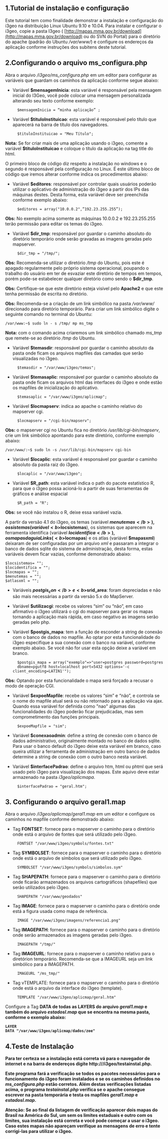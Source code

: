 ## 1.Tutorial de instalação e configuração

Este tutorial tem como finalidade demonstrar a instalação e configuração do i3geo na distribuição Linux Ubuntu 9.10 e 10.04. Para instalar e configurar o i3geo, copie a pasta I3geo ( [http://mapas.mma.gov.br/download](http://mapas.mma.gov.br/download) ou do SVN do Portal) para o diretório do apache (padrão do Ubuntu <i>/var/www/</i>) e configure os endereços da aplicação conforme instruções dos subitens deste tutorial.

## 2.Configurando o arquivo ms_configura.php

Abra o arquivo <i>/i3geo/ms_configura.php</i> em um editor para configurar as variáveis que guardam os caminhos da aplicação conforme segue abaixo:

* Variável <b>$mensagemInicia</b>: esta variável é responsável pela mensagem inicial do I3Geo, você pode colocar uma mensagem personalizada alterando seu texto conforme exemplo:

        $mensagemInicia = “minha aplicação” ;

* Variável <b>$tituloInstituicao</b>: esta variável é responsável pelo título que aparecerá na barra de título dos navegadores.

        $tituloInstituicao = "Meu Título";
    
<b>Nota:</b> Se for criar mais de uma aplicação usando o i3geo, comente a variável <b>$tituloInstituicao</b> e coloque o título da aplicação na tag title do html.
    
O primeiro bloco de código diz respeito a instalação no windows e o segundo é responsável pela configuração no Linux. É este último bloco de código que iremos alterar conforme indica os procedimentos abaixo:

* Variável <b>$editores</b>: responsável por controlar quais usuários poderão utilizar o aplicativo de administração do i3geo a partir dos IPs das máquinas destes. Desta forma, esta variável deve ser preenchida conforme exemplo abaixo:

        $editores = array("10.0.0.2",”192.23.255.255”);

<b>Obs:</b> No exemplo acima somente as máquinas 10.0.0.2 e 192.23.255.255 terão permissão para editar os temas do i3geo.

* Variável <b>$dir_tmp</b>: responsável por guardar o caminho absoluto do diretório temporário onde serão gravadas as imagens geradas pelo mapserver.

        $dir_tmp = "/tmp/";

<b>Obs:</b> Recomenda-se utilizar o diretório <i>/tmp</i> do Ubuntu, pois este é apagado regularmente pelo próprio sistema operacional, poupando o trabalho do usuário em ter de esvaziar este diretório de tempos em tempos, porém pode-se estabelecer qualquer diretório como sendo o <b>$dir_tmp</b>.

<b>Obs:</b> Certifique-se que este diretório esteja visível pelo <b>Apache2</b> e que este tenha permissão de escrita no diretório.

<b>Obs:</b> Recomenda-se a criação de um link simbólico na pasta <i>/var/www/</i> direcionado para diretório temporário. Para criar um link simbólico digite o seguinte comando no terminal do Ubuntu:

    /var/www:~$ sudo ln - s /tmp/ mp ms_tmp

<b>Nota:</b> com o comando acima criaremos um link simbólico chamado <i>ms_tmp</i> que remete-se ao diretório <i>/tmp</i> do Ubuntu.

* Variável <b>$temasdir</b>: responsável por guardar o caminho absoluto da pasta onde ficam os arquivos mapfiles das camadas que serão visualizadas no i3geo.

        $temasdir = "/var/www/i3geo/temas";

* Variável <b>$temasaplic</b>: responsável por guardar o caminho absoluto da pasta onde ficam os arquivos html das interfaces do i3geo e onde estão os mapfiles de inicialização do aplicativo.
    
        $temasaplic = "/var/www/i3geo/aplicmap";
    
* Variável <b>$locmapserv</b>: indica ao apache o caminho relativo do mapserver cgi.

        $locmapserv = "/cgi-bin/mapserv";

<b>Obs:</b> o mapserver cgi no Ubuntu fica no diretório <i>/usr/lib/cgi-bin/mapserv</i>, crie um link simbólico apontando para este diretório, conforme exemplo abaixo: 

    /var/www/:~$ sudo ln -s /usr/lib/cgi-bin/mapserv cgi-bin

* Variável <b>$locaplic</b>: esta variável é responsável por guardar o caminho absoluto da pasta raiz do i3geo.

        $locaplic = "/var/www/i3geo";

* Variável <b>$R_path</b>: esta variável indica o path do pacote estatístico R, para que o i3geo possa acioná-lo a partir de suas ferramentas de gráficos e análise espacial

        $R_path = "R";

<b>Obs:</b> se você não instalou o R, deixe essa variável vazia.

A partir da versão 4.1 do i3geo, os temas (variável <b>$menutemas</b>), os sistemas (variável <b>$locsistemas</b>), os sistemas que aparecem na ferramenta identifica (variável <b>$locidentifica</b>), os mapas da guia Links (<b>$locmapas</b>) e os atlas (variável <b>$mapasxml</b>) deixaram de ser configuradas por um arquivo <i>xml</i> e passaram a integrar o banco de dados sqlite do sistema de administração, desta forma, estas variáveis devem ficar vazias, conforme demonstrado abaixo:

    $locsistemas= "";
    $locidentifica = "";
    $locmapas = "";
    $menutemas = "";
    $atlasxml = "";

* Variáveis <b>$postgis_con</b> e <b>$srid_area</b>: foram depreciadas e não são mais necessárias a partir da versão 5.x do MapServer.

* Variável <b>$utilizacgi</b>: recebe os valores “sim” ou “não”, em caso afirmativo o i3geo utilizará o cgi do mapserver para gerar os mapas tornando a aplicação mais rápida, em caso negativo as imagens serão geradas pelo php.

* Variável <b>$postgis_mapa</b>: tem a função de esconder a string de conexão com o banco de dados no mapfile. Ao optar por esta funcionalidade do i3geo especifique a sua conexão com o banco na variável, conforme exemplo abaixo. Se você não for usar esta opção deixe a variável em branco.

        $postgis_mapa = array("exemplo"=>"user=postgres password=postgres
        dbname=pgutf8 host=localhost port=5432 options='-c client_encoding=LATIN1'");
    
<b>Obs:</b> Optando por esta funcionalidade o mapa será forçado a recusar o modo de operação CGI.

* Variável <b>$expoeMapfile</b>: recebe os valores “sim” e “não”, e controla se o nome do mapfile atual será ou não retornado para a aplicação via ajax. Quando essa variável for definida como "nao" algumas das funcionalidades do i3geo poderão ficar prejudicadas, mas sem comprometimento das funções principais.

        $expoeMapfile = "sim";

* Variável <b>$conexaoadmin</b>: define a string de conexão com o banco de dados administrativo, originalmente montado no banco de dados sqlite. Para usar o banco default do i3geo deixe esta variável em branco, caso queira utilizar a ferramenta de administração em outro banco de dados determine a string de conexão com o outro banco nesta variável.

* Variável <b>$interfacePadrao</b>: define o arquivo htm, html ou phtml que será usado pelo i3geo para visualização dos mapas. Este aquivo deve estar armazenado na pasta <i>i3geo/aplicmapa</i>.

        $interfacePadrao = "geral.htm";

## 3. Configurando o arquivo geral1.map

Abra o arquivo <i>/i3geo/aplicmap/geral1.map</i> em um editor e configure os caminhos no mapfile conforme demonstrado abaixo: 

* Tag <b>FONTSET</b>: fornece para o mapserver o caminho para o diretório onde está o arquivo de fontes que será utilizado pelo i3geo.

        FONTSET "/var/www/i3geo/symbols/fontes.txt"

* Tag <b>SYMBOLSET</b>: fornece para o mapserver o caminho para o diretório onde está o arquivo de símbolos que será utilizado pelo i3geo.

        SYMBOLSET "/var/www/i3geo/symbols/simbolos.sym"

* Tag <b>SHAPEPATH</b>: fornece para o mapserver o caminho para o diretório onde ficarão armazenados os arquivos cartográficos (shapefiles) que serão utilizados pelo i3geo.
    
        SHAPEPATH "/var/www/geodados"

* Tag <b>IMAGE</b>: fornece para o mapserver o caminho para o diretório onde está a figura usada como mapa de referência.
    
        IMAGE "/var/www/i3geo/imagens/referencia1.png"

* Tag <b>IMAGEPATH</b>: fornece para o mapserver o caminho para o diretório onde serão armazenados as imagens geradas pelo i3geo.
  
        IMAGEPATH "/tmp/"

* Tag <b>IMAGEURL</b>: fornece para o mapserver o caminho relativo para o diretórion temporário. Recomenda-se que a IMAGEURL seja um link simbólico para a IMAGEPATH.
  
        IMAGEURL "/ms_tmp/"

* Tag vTEMPLATE</b>: fornece para o mapserver o caminho para o diretório onde está o arquivo da interface do i3geo (template).
    
        TEMPLATE "/var/www/i3geo/aplicmap/geral.htm"


Configure a Tag <b>DATA<b> de todas as <b>LAYERS<b> do arquivo <i>geral1.map</i> e também do arquivo <i>estadosl.map</i> que se encontra na mesma pasta, conforme o exemplo abaixo:

    LAYER
    DATA "/var/www/i3geo/aplicmap/dados/zee"
    
## 4.Teste de Instalação

Para ter certeza se a instalação está correta vá para o navegador de internet e na barra de endereços digite <b>http://<host>/i3geo/testainstal.php</b>.

Este programa fará a verificação se todos os pacotes necessários para o funcionamento do i3geo foram instalados e se os caminhos definidos no <i><b>ms_configura.php</b></i> estão corretos. Além destas verificações listadas acima, o programa <i><b>testainstal.php</b></i> verifica se o apache consegue escrever na pasta temporária e testa os mapfiles <i><b>geral1.map</b></i> e <i><b>estadosl.map</b></i>.

<b>Atenção:</b> Se ao final da listagem de verificação aparecer dois mapas do Brasil na América do Sul, um sem os limites estaduais e outro com os limites, sua instalação está correta e você pode começar a usar o i3geo. Caso estes mapas não apareçam verifique as mensagens de erro e tente corrigi-las para utilizar o i3geo.
